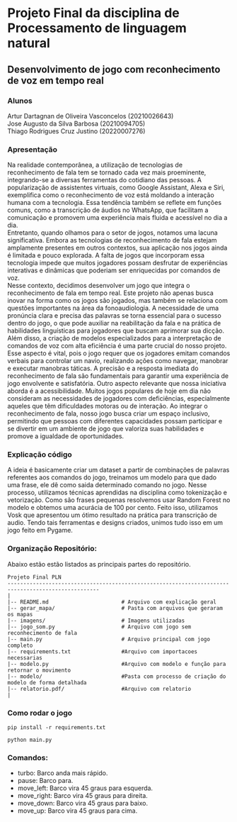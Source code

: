 # Projeto Final da disciplina de Processamento de linguagem natural
## Desenvolvimento de jogo com reconhecimento de voz em tempo real
### Alunos
Artur Dartagnan de Oliveira Vasconcelos (20210026643)  
Jose Augusto da Silva Barbosa (20210094705)  
Thiago Rodrigues Cruz Justino (20220007276)
### Apresentação 
Na realidade contemporânea, a utilização de tecnologias de reconhecimento de fala tem se tornado cada vez mais proeminente, integrando-se a diversas ferramentas do cotidiano das pessoas. A popularização de assistentes virtuais, como Google Assistant, Alexa e Siri, exemplifica como o reconhecimento de voz está moldando a interação humana com a tecnologia. Essa tendência também se reflete em funções comuns, como a transcrição de áudios no WhatsApp, que facilitam a comunicação e promovem uma experiência mais fluida e acessível no dia a dia.  
Entretanto, quando olhamos para o setor de jogos, notamos uma lacuna significativa. Embora as tecnologias de reconhecimento de fala estejam amplamente presentes em outros contextos, sua aplicação nos jogos ainda é limitada e pouco explorada. A falta de jogos que incorporam essa tecnologia impede que muitos jogadores possam desfrutar de experiências interativas e dinâmicas que poderiam ser enriquecidas por comandos de voz.   
Nesse contexto, decidimos desenvolver um jogo que integra o reconhecimento de fala em tempo real. Este projeto não apenas busca inovar na forma como os jogos são jogados, mas também se relaciona com questões importantes na área da fonoaudiologia. A necessidade de uma pronúncia clara e precisa das palavras se torna essencial para o sucesso dentro do jogo, o que pode auxiliar na reabilitação da fala e na prática de habilidades linguísticas para jogadores que buscam aprimorar sua dicção.  
Além disso, a criação de modelos especializados para a interpretação de comandos de voz com alta eficiência é uma parte crucial do nosso projeto. Esse aspecto é vital, pois o jogo requer que os jogadores emitam comandos verbais para controlar um navio, realizando ações como navegar, manobrar e executar manobras táticas. A precisão e a resposta imediata do reconhecimento de fala são fundamentais para garantir uma experiência de jogo envolvente e satisfatória.
Outro aspecto relevante que nossa iniciativa aborda é a acessibilidade. Muitos jogos populares de hoje em dia não consideram as necessidades de jogadores com deficiências, especialmente aqueles que têm dificuldades motoras ou de interação. Ao integrar o reconhecimento de fala, nosso jogo busca criar um espaço inclusivo, permitindo que pessoas com diferentes capacidades possam participar e se divertir em um ambiente de jogo que valoriza suas habilidades e promove a igualdade de oportunidades.

### Explicação código
A ideia é basicamente criar um dataset a partir de combinações de palavras referentes aos comandos do jogo, treinamos um modelo para que dado uma frase, ele dê como saida determinado comando no jogo. Nesse processo, utilizamos técnicas aprendidas na disciplina como tokenização e vetorização. Como são frases pequenas resolvemos usar Random Forest no modelo e obtemos uma acurácia de 100 por cento. Feito isso, utilizamos Vosk que apresentou um ótimo resultado na prática para transcrição de audio. Tendo tais ferramentas e designs criados, unimos tudo isso em um jogo feito em Pygame.

### Organização Repositório:
Abaixo estão estão listados as principais partes do repositório.
```
Projeto Final PLN
---------------------------------------------------------------------------------------------------
|
|-- README.md                       # Arquivo com explicação geral
|-- gerar_mapa/                     # Pasta com arquivos que geraram os mapas
|-- imagens/                        # Imagens utilizadas
|-- jogo_som.py                     # Arquivo com jogo sem reconhecimento de fala
|-- main.py                         # Arquivo principal com jogo completo
|-- requirements.txt                #Arquivo com importacoes necessarias
|-- modelo.py                       #Arquivo com modelo e função para retornar o movimento
|-- modelo/                         #Pasta com processo de criação do modelo de forma detalhada
|-- relatorio.pdf/                  #Arquivo com relatorio
|
```
### Como rodar o jogo
```
pip install -r requirements.txt
```
```
python main.py
```

### Comandos:
- turbo: Barco anda mais rápido.
- pause: Barco para.
- move_left: Barco vira 45 graus para esquerda.
- move_right: Barco vira 45 graus para direita.
- move_down: Barco vira 45 graus para baixo.
- move_up: Barco vira 45 graus para cima.
